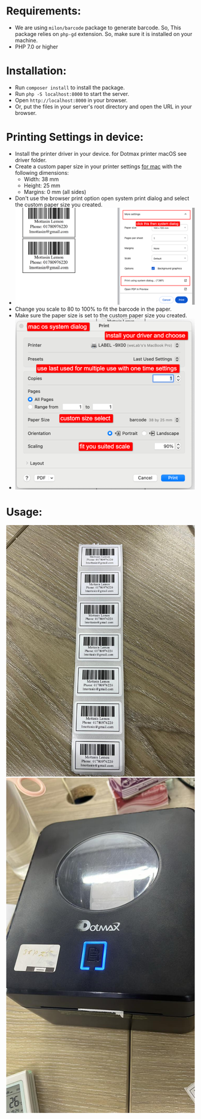 # Requirements:
* We are using `milon/barcode` package to generate barcode. So, This package relies on `php-gd` extension. So, make sure it is installed on your machine.
* PHP 7.0 or higher

# Installation:
* Run `composer install` to install the package.
* Run `php -S localhost:8000` to start the server.
* Open `http://localhost:8000` in your browser.
* Or, put the files in your server's root directory and open the URL in your browser.

# Printing Settings in device: 
* Install the printer driver in your device. for Dotmax printer macOS see driver folder.
* Create a custom paper size in your printer settings [for mac](https://support.apple.com/en-ke/guide/mac-help/mchlp15541/mac) with the following dimensions:
  * Width: 38 mm
  * Height: 25 mm
  * Margins: 0 mm (all sides)
* Don't use the browser print option open system print dialog and select the custom paper size you created.
* ![img.png](img.png)
* Change you scale to 80 to 100% to fit the barcode in the paper.
* Make sure the paper size is set to the custom paper size you created.
* ![img_1.png](img_1.png)

# Usage:
![img_2.png](img_2.png)
![img_3.png](img_3.png)